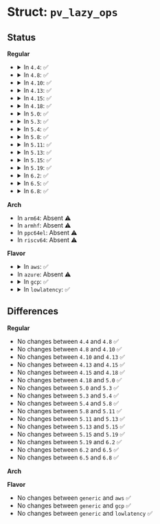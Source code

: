 # Struct: <code>pv_lazy_ops</code>

## Status
<b>Regular</b>
<ul>
<li>
<details>
<summary>In <code>4.4</code>: ✅</summary>

```c
struct pv_lazy_ops {
    void (*enter)();
    void (*leave)();
    void (*flush)();
};
```
</details>
</li>
<li>
<details>
<summary>In <code>4.8</code>: ✅</summary>

```c
struct pv_lazy_ops {
    void (*enter)();
    void (*leave)();
    void (*flush)();
};
```
</details>
</li>
<li>
<details>
<summary>In <code>4.10</code>: ✅</summary>

```c
struct pv_lazy_ops {
    void (*enter)();
    void (*leave)();
    void (*flush)();
};
```
</details>
</li>
<li>
<details>
<summary>In <code>4.13</code>: ✅</summary>

```c
struct pv_lazy_ops {
    void (*enter)();
    void (*leave)();
    void (*flush)();
};
```
</details>
</li>
<li>
<details>
<summary>In <code>4.15</code>: ✅</summary>

```c
struct pv_lazy_ops {
    void (*enter)();
    void (*leave)();
    void (*flush)();
};
```
</details>
</li>
<li>
<details>
<summary>In <code>4.18</code>: ✅</summary>

```c
struct pv_lazy_ops {
    void (*enter)();
    void (*leave)();
    void (*flush)();
};
```
</details>
</li>
<li>
<details>
<summary>In <code>5.0</code>: ✅</summary>

```c
struct pv_lazy_ops {
    void (*enter)();
    void (*leave)();
    void (*flush)();
};
```
</details>
</li>
<li>
<details>
<summary>In <code>5.3</code>: ✅</summary>

```c
struct pv_lazy_ops {
    void (*enter)();
    void (*leave)();
    void (*flush)();
};
```
</details>
</li>
<li>
<details>
<summary>In <code>5.4</code>: ✅</summary>

```c
struct pv_lazy_ops {
    void (*enter)();
    void (*leave)();
    void (*flush)();
};
```
</details>
</li>
<li>
<details>
<summary>In <code>5.8</code>: ✅</summary>

```c
struct pv_lazy_ops {
    void (*enter)();
    void (*leave)();
    void (*flush)();
};
```
</details>
</li>
<li>
<details>
<summary>In <code>5.11</code>: ✅</summary>

```c
struct pv_lazy_ops {
    void (*enter)();
    void (*leave)();
    void (*flush)();
};
```
</details>
</li>
<li>
<details>
<summary>In <code>5.13</code>: ✅</summary>

```c
struct pv_lazy_ops {
    void (*enter)();
    void (*leave)();
    void (*flush)();
};
```
</details>
</li>
<li>
<details>
<summary>In <code>5.15</code>: ✅</summary>

```c
struct pv_lazy_ops {
    void (*enter)();
    void (*leave)();
    void (*flush)();
};
```
</details>
</li>
<li>
<details>
<summary>In <code>5.19</code>: ✅</summary>

```c
struct pv_lazy_ops {
    void (*enter)();
    void (*leave)();
    void (*flush)();
};
```
</details>
</li>
<li>
<details>
<summary>In <code>6.2</code>: ✅</summary>

```c
struct pv_lazy_ops {
    void (*enter)();
    void (*leave)();
    void (*flush)();
};
```
</details>
</li>
<li>
<details>
<summary>In <code>6.5</code>: ✅</summary>

```c
struct pv_lazy_ops {
    void (*enter)();
    void (*leave)();
    void (*flush)();
};
```
</details>
</li>
<li>
<details>
<summary>In <code>6.8</code>: ✅</summary>

```c
struct pv_lazy_ops {
    void (*enter)();
    void (*leave)();
    void (*flush)();
};
```
</details>
</li>
</ul>
<b>Arch</b>
<ul>
<li>
In <code>arm64</code>: Absent ⚠️
</li>
<li>
In <code>armhf</code>: Absent ⚠️
</li>
<li>
In <code>ppc64el</code>: Absent ⚠️
</li>
<li>
In <code>riscv64</code>: Absent ⚠️
</li>
</ul>
<b>Flavor</b>
<ul>
<li>
<details>
<summary>In <code>aws</code>: ✅</summary>

```c
struct pv_lazy_ops {
    void (*enter)();
    void (*leave)();
    void (*flush)();
};
```
</details>
</li>
<li>
In <code>azure</code>: Absent ⚠️
</li>
<li>
<details>
<summary>In <code>gcp</code>: ✅</summary>

```c
struct pv_lazy_ops {
    void (*enter)();
    void (*leave)();
    void (*flush)();
};
```
</details>
</li>
<li>
<details>
<summary>In <code>lowlatency</code>: ✅</summary>

```c
struct pv_lazy_ops {
    void (*enter)();
    void (*leave)();
    void (*flush)();
};
```
</details>
</li>
</ul>

## Differences
<b>Regular</b>
<ul>
<li>
No changes between <code>4.4</code> and <code>4.8</code> ✅
</li>
<li>
No changes between <code>4.8</code> and <code>4.10</code> ✅
</li>
<li>
No changes between <code>4.10</code> and <code>4.13</code> ✅
</li>
<li>
No changes between <code>4.13</code> and <code>4.15</code> ✅
</li>
<li>
No changes between <code>4.15</code> and <code>4.18</code> ✅
</li>
<li>
No changes between <code>4.18</code> and <code>5.0</code> ✅
</li>
<li>
No changes between <code>5.0</code> and <code>5.3</code> ✅
</li>
<li>
No changes between <code>5.3</code> and <code>5.4</code> ✅
</li>
<li>
No changes between <code>5.4</code> and <code>5.8</code> ✅
</li>
<li>
No changes between <code>5.8</code> and <code>5.11</code> ✅
</li>
<li>
No changes between <code>5.11</code> and <code>5.13</code> ✅
</li>
<li>
No changes between <code>5.13</code> and <code>5.15</code> ✅
</li>
<li>
No changes between <code>5.15</code> and <code>5.19</code> ✅
</li>
<li>
No changes between <code>5.19</code> and <code>6.2</code> ✅
</li>
<li>
No changes between <code>6.2</code> and <code>6.5</code> ✅
</li>
<li>
No changes between <code>6.5</code> and <code>6.8</code> ✅
</li>
</ul>
<b>Arch</b>
<ul>
</ul>
<b>Flavor</b>
<ul>
<li>
No changes between <code>generic</code> and <code>aws</code> ✅
</li>
<li>
No changes between <code>generic</code> and <code>gcp</code> ✅
</li>
<li>
No changes between <code>generic</code> and <code>lowlatency</code> ✅
</li>
</ul>

